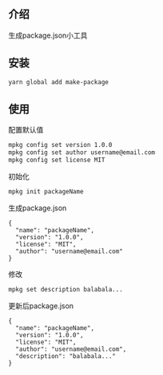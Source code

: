 ##  介绍
生成package.json小工具

## 安装
```sh
yarn global add make-package
```

## 使用
配置默认值
```sh
mpkg config set version 1.0.0
mpkg config set author username@email.com
mpkg config set license MIT
```

初始化
```sh
mpkg init packageName
```

生成package.json
```
{
  "name": "packageName",
  "version": "1.0.0",
  "license": "MIT",
  "author": "username@email.com"
}
```

修改
```sh
mpkg set description balabala...
```

更新后package.json
```
{
  "name": "packageName",
  "version": "1.0.0",
  "license": "MIT",
  "author": "username@email.com",
  "description": "balabala..."
}
```
